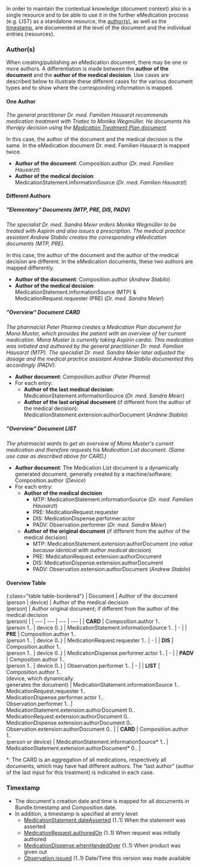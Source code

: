 In order to maintain the contextual knowledge (document context) also in a single resource and to be able to use it in the further eMedication process (e.g. LIST) as a standalone resource, the [author(s)](#authors), as well as the [timestamp](#timestamp), are documented at the level of the document and the individual entries (resources).

### Author(s)
When creating/publishing an eMedication document, there may be one or more authors. A differentiation is made between the **author of the document** and the **author of the medical decision**. Use cases are described below to illustrate these different cases for the various document types and to show where the corresponding information is mapped.

#### One Author
*The general practitioner Dr. med. Familien Hausarzt recommends medication treatment with Triatec to Monika Wegmüller. He documents his therapy decision using the [Medication Treatment Plan document](Bundle-1-1-MedicationTreatmentPlan.html).*

In this case, the author of the document and the medical decision is the same. In the eMedication document Dr. med. Familien Hausarzt is mapped twice.
* **Author of the document**: Composition.author (*Dr. med. Familien Hausarzt*)
* **Author of the medical decision**: MedicationStatement.informationSource (*Dr. med. Familien Hausarzt*)

#### Different Authors

##### "Elementary" Documents (MTP, PRE, DIS, PADV)
*The specialist Dr. med. Sandra Meier orders Monika Wegmüller to be treated with Aspirin and also issues a prescription. The medical practice assistant Andrew Stabilo creates the corresponding eMedication documents (MTP, PRE).*

In this case, the author of the document and the author of the medical decision are different. In the eMedication documents, these two authors are mapped differently.
* **Author of the document**: Composition.author (*Andrew Stabilo*)
* **Author of the medical decision**: MedicationStatement.informationSource (MTP) & MedicationRequest.requester (PRE) (*Dr. med. Sandra Meier*)

##### "Overview" Document CARD
*The pharmacist Peter Pharma creates a Medication Plan document for Mona Muster, which provides the patient with an overview of her current medication. Mona Muster is currently taking Aspirin cardio. This medication was initiated and authored by the general practitioner Dr. med. Familien Hausarzt (MTP). The specialist Dr. med. Sandra Meier later adjusted the dosage and the medical practice assistant Andrew Stabilo documented this accordingly (PADV).*

* **Author document**: Composition.author (*Peter Pharma*)
* For each entry:
   * **Author of the last medical decision**: MedicationStatement.informationSource (*Dr. med. Sandra Meier*)
   * **Author of the last original document** (if different from the author of the medical decision): MedicationStatement.extension:authorDocument (*Andrew Stabilo*)

##### "Overview" Document LIST
*The pharmacist wants to get an overview of Mona Muster's current medication and therefore requests his Medication List document. (Same use case as described above for CARD.)*

* **Author document**: The Medication List document is a dynamically generated document, generally created by a machine/software; Composition.author (*Device*)
* For each entry:
   * **Author of the medical decision**
      * MTP: MedicationStatement.informationSource (*Dr. med. Familien Hausarzt*)
      * PRE: MedicationRequest.requester
      * DIS: MedicationDispense.performer.actor
      * PADV: Observation.performer (*Dr. med. Sandra Meier*)
   * **Author of the original document** (if different from the author of the medical decision)
      * MTP: MedicationStatement.extension:authorDocument (*no value because identical with author medical decision*)
      * PRE: MedicationRequest.extension:authorDocument
      * DIS: MedicationDispense.extension:authorDocument
      * PADV: Observation.extension:authorDocument (*Andrew Stabilo*)

#### Overview Table

{:class="table table-bordered"}
| Document | Author of the document<br>(person &#124; device) | Author of the medical decision<br>(person) | Author original document; if different from the author of the medical decision<br>(person) |
| --- | --- | --- | --- |
| **CARD** | Composition.author 1..<br>(person 1.. &#124; device 0..) | MedicationStatement.informationSource 1.. | - |
| **PRE** | Composition.author 1..<br>(person 1.. &#124; device 0..) | MedicationRequest.requester 1.. | - |
| **DIS** | Composition.author 1..<br>(person 1.. &#124; device 0..) | MedicationDispense.performer.actor 1.. | - |
| **PADV** | Composition.author 1..<br>(person 1.. &#124; device 0..) | Observation.performer 1.. | - |
| **LIST** | Composition.author 1..<br>(device, which dynamically<br>generates the document) | MedicationStatement.informationSource 1..<br>MedicationRequest.requester 1..<br>MedicationDispense.performer.actor 1..<br>Observation.performer 1.. | MedicationStatement.extension:authorDocument 0..<br>MedicationRequest.extension:authorDocument 0..<br>MedicationDispense.extension:authorDocument 0..<br>Observation.extension:authorDocument 0.. |
| **CARD** | Composition.author 1..<br>(person or device) | MedicationStatement.informationSource* 1.. | MedicationStatement.extension:authorDocument* 0.. |

*: The CARD is an aggregation of all medications, respectively all documents, which may have had different authors. The “last author” (author of the last input for this treatment) is indicated in each case.

### Timestamp
* The document's creation date and time is mapped for all documents in Bundle.timestamp and Composition.date.   
* In addition, a timestamp is specified at entry level:
   * [MedicationStatement.dateAsserted](StructureDefinition-ch-emed-medicationstatement-definitions.html#MedicationStatement.dateAsserted) (1..1) When the statement was asserted
   * [MedicationRequest.authoredOn](StructureDefinition-ch-emed-medicationrequest-definitions.html#MedicationRequest.authoredOn) (1..1) When request was initially authored
   * [MedicationDispense.whenHandedOver](StructureDefinition-ch-emed-medicationdispense-definitions.html#MedicationDispense.whenHandedOver) (1..1) When product was given out
   * [Observation.issued](StructureDefinition-ch-emed-observation-definitions.html#Observation.issued) (1..1) Date/Time this version was made available
